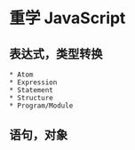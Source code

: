 # 重学 JavaScript

## 表达式，类型转换

    * Atom
    * Expression
    * Statement
    * Structure
    * Program/Module

## 语句，对象
